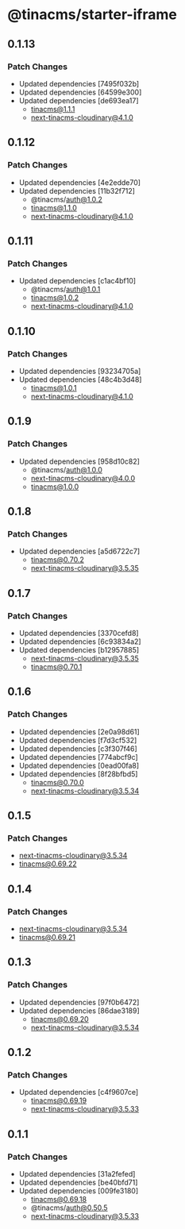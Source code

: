 # @tinacms/starter-iframe

## 0.1.13

### Patch Changes

- Updated dependencies [7495f032b]
- Updated dependencies [64599e300]
- Updated dependencies [de693ea17]
  - tinacms@1.1.1
  - next-tinacms-cloudinary@4.1.0

## 0.1.12

### Patch Changes

- Updated dependencies [4e2edde70]
- Updated dependencies [11b32f712]
  - @tinacms/auth@1.0.2
  - tinacms@1.1.0
  - next-tinacms-cloudinary@4.1.0

## 0.1.11

### Patch Changes

- Updated dependencies [c1ac4bf10]
  - @tinacms/auth@1.0.1
  - tinacms@1.0.2
  - next-tinacms-cloudinary@4.1.0

## 0.1.10

### Patch Changes

- Updated dependencies [93234705a]
- Updated dependencies [48c4b3d48]
  - tinacms@1.0.1
  - next-tinacms-cloudinary@4.1.0

## 0.1.9

### Patch Changes

- Updated dependencies [958d10c82]
  - @tinacms/auth@1.0.0
  - next-tinacms-cloudinary@4.0.0
  - tinacms@1.0.0

## 0.1.8

### Patch Changes

- Updated dependencies [a5d6722c7]
  - tinacms@0.70.2
  - next-tinacms-cloudinary@3.5.35

## 0.1.7

### Patch Changes

- Updated dependencies [3370cefd8]
- Updated dependencies [6c93834a2]
- Updated dependencies [b12957885]
  - next-tinacms-cloudinary@3.5.35
  - tinacms@0.70.1

## 0.1.6

### Patch Changes

- Updated dependencies [2e0a98d61]
- Updated dependencies [f7d3cf532]
- Updated dependencies [c3f307f46]
- Updated dependencies [774abcf9c]
- Updated dependencies [0ead00fa8]
- Updated dependencies [8f28bfbd5]
  - tinacms@0.70.0
  - next-tinacms-cloudinary@3.5.34

## 0.1.5

### Patch Changes

- next-tinacms-cloudinary@3.5.34
- tinacms@0.69.22

## 0.1.4

### Patch Changes

- next-tinacms-cloudinary@3.5.34
- tinacms@0.69.21

## 0.1.3

### Patch Changes

- Updated dependencies [97f0b6472]
- Updated dependencies [86dae3189]
  - tinacms@0.69.20
  - next-tinacms-cloudinary@3.5.34

## 0.1.2

### Patch Changes

- Updated dependencies [c4f9607ce]
  - tinacms@0.69.19
  - next-tinacms-cloudinary@3.5.33

## 0.1.1

### Patch Changes

- Updated dependencies [31a2fefed]
- Updated dependencies [be40bfd71]
- Updated dependencies [009fe3180]
  - tinacms@0.69.18
  - @tinacms/auth@0.50.5
  - next-tinacms-cloudinary@3.5.33
